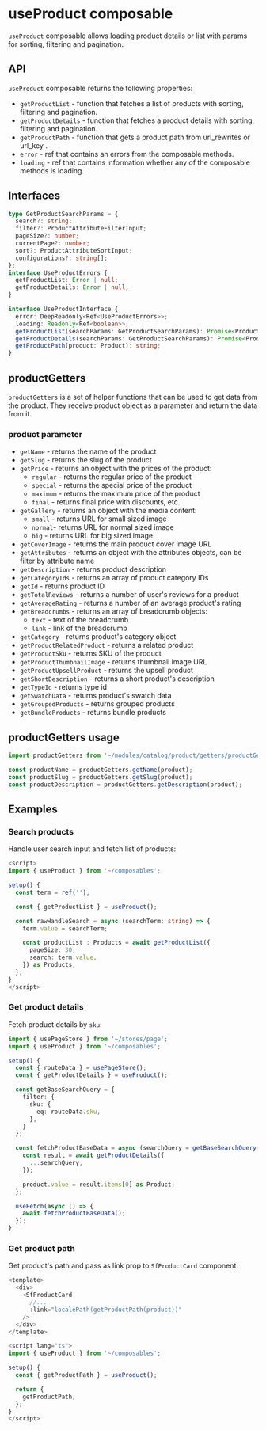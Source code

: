 # useProduct composable

`useProduct` composable allows loading product details or list with params for sorting, filtering and pagination.

## API
`useProduct` composable returns the following properties:

- `getProductList` - function that fetches a list of products with sorting, filtering and pagination.
- `getProductDetails` - function that fetches a product details with sorting, filtering and pagination.
- `getProductPath` - function that gets a product path from url_rewrites or url_key .
- `error` - ref that contains an errors from the composable methods.
- `loading` - ref that contains information whether any of the composable methods is loading.

## Interfaces

```ts
type GetProductSearchParams = {
  search?: string;
  filter?: ProductAttributeFilterInput;
  pageSize?: number;
  currentPage?: number;
  sort?: ProductAttributeSortInput;
  configurations?: string[];
};
interface UseProductErrors {
  getProductList: Error | null;
  getProductDetails: Error | null;
}

interface UseProductInterface {
  error: DeepReadonly<Ref<UseProductErrors>>;
  loading: Readonly<Ref<boolean>>;
  getProductList(searchParams: GetProductSearchParams): Promise<ProductList | null>;
  getProductDetails(searchParams: GetProductSearchParams): Promise<ProductDetails | null>;
  getProductPath(product: Product): string;
}
```

## productGetters

`productGetters` is a set of helper functions that can be used to get data from the product. They receive product object as a parameter and return the data from it.

### product parameter

- `getName` - returns the name of the product
- `getSlug` - returns the slug of the product
- `getPrice` - returns an object with the prices of the product:
  - `regular` - returns the regular price of the product
  - `special` - returns the special price of the product
  - `maximum` - returns the maximum price of the product
  - `final` - returns final price with discounts, etc.
- `getGallery` - returns an object with the media content:
  - `small` - returns URL for small sized image
  - `normal`- returns URL for normal sized image
  - `big` - returns URL for big sized image
- `getCoverImage` - returns the main product cover image URL
- `getAttributes` - returns an object with the attributes objects, can be filter by attribute name
- `getDescription` - returns product description
- `getCategoryIds` - returns an array of product category IDs
- `getId` - returns product ID
- `getTotalReviews` - returns a number of user's reviews for a product
- `getAverageRating` - returns a number of an average product's rating
- `getBreadcrumbs` - returns an array of breadcrumb objects:
  - `text` - text of the breadcrumb
  - `link` - link of the breadcrumb
- `getCategory` - returns product's category object
- `getProductRelatedProduct` - returns a related product
- `getProductSku` - returns SKU of the product
- `getProductThumbnailImage` - returns thumbnail image URL
- `getProductUpsellProduct` - returns the upsell product
- `getShortDescription` - returns a short product's description
- `getTypeId` - returns type id
- `getSwatchData` - returns product's swatch data
- `getGroupedProducts` - returns grouped products
- `getBundleProducts` - returns bundle products


## productGetters usage

```ts
import productGetters from '~/modules/catalog/product/getters/productGetters';

const productName = productGetters.getName(product);
const productSlug = productGetters.getSlug(product);
const productDescription = productGetters.getDescription(product);
```

## Examples

### Search products

Handle user search input and fetch list of products:

```ts
<script>
import { useProduct } from '~/composables';

setup() {
  const term = ref('');

  const { getProductList } = useProduct();

  const rawHandleSearch = async (searchTerm: string) => {
    term.value = searchTerm;

    const productList : Products = await getProductList({
      pageSize: 30,
      search: term.value,
    }) as Products;
  };
}
</script>
```

### Get product details

Fetch product details by `sku`:

```ts
import { usePageStore } from '~/stores/page';
import { useProduct } from '~/composables';

setup() {
  const { routeData } = usePageStore();
  const { getProductDetails } = useProduct();

  const getBaseSearchQuery = {
    filter: {
      sku: {
        eq: routeData.sku,
      },
    }
  };

  const fetchProductBaseData = async (searchQuery = getBaseSearchQuery()) => {
    const result = await getProductDetails({
      ...searchQuery,
    });

    product.value = result.items[0] as Product;
  };

  useFetch(async () => {
    await fetchProductBaseData();
  });
}
```

### Get product path

Get product's path and pass as link prop to `SfProductCard` component:

```ts
<template>
  <div>
    <SfProductCard
      //...
      :link="localePath(getProductPath(product))"
    />
  </div>
</template>

<script lang="ts">
import { useProduct } from '~/composables';

setup() {
  const { getProductPath } = useProduct();

  return {
    getProductPath,
  };
}
</script>
```